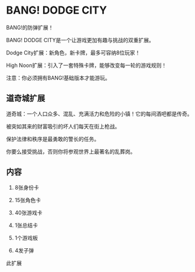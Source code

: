 # BANG! DODGE CITY

BANG!的防弹扩展！

BANG! DODGE CITY是一个让游戏更加有趣与挑战的双重扩展。

Dodge City扩展：新角色，新卡牌，最多可容纳8位玩家！

High Noon扩展：引入了一套特殊卡牌，能够改变每一轮的游戏规则！

注意：你必须拥有BANG!基础版本才能游玩。

## 道奇城扩展

道奇城：一个人口众多、混乱、充满活力和危险的小镇！它的每间酒吧都是传奇。

被突如其来的财富吸引的坏人们每天在街上枪战。

保护法律和秩序是最勇敢的警长的任务。

你要么接受挑战，否则你将参观世界上最著名的乱葬岗。

## 内容

1. 8张身份卡

1. 15张角色卡

1. 40张游戏卡

1. 1张总结卡

1. 1个游戏板

1. 4发子弹

此扩展


